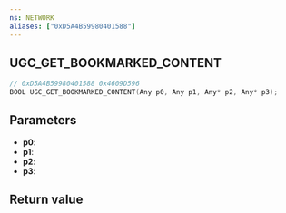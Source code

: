```yaml
---
ns: NETWORK
aliases: ["0xD5A4B59980401588"]
---
```

## UGC_GET_BOOKMARKED_CONTENT

```c
// 0xD5A4B59980401588 0x4609D596
BOOL UGC_GET_BOOKMARKED_CONTENT(Any p0, Any p1, Any* p2, Any* p3);
```

## Parameters
* **p0**: 
* **p1**: 
* **p2**: 
* **p3**: 

## Return value
